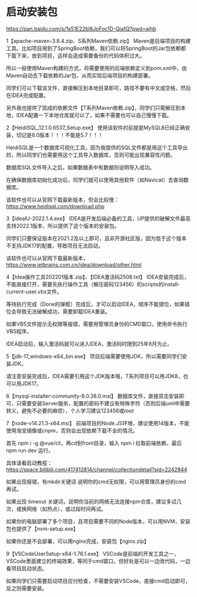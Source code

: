# 启动安装包

https://pan.baidu.com/s/1s51E22bl8JoFoc1D-Qja1Q?pwd=ajhb

1【apache-maven-3.8.4.zip、S系列Maven依赖.zip】
Maven是后端项目的构建工具。比如项目用到了SpringBoot依赖，我们可以将SpringBoot的Jar包依赖都下载下来，放到项目，这样会造成需要备份的代码体积过大。

所以一般使用Maven构建的方式，将需要使用的后端依赖定义到pom.xml中，由Maven自动去下载依赖的Jar包，从而实现后端项目的构建部署。

同学们可以下载该文件，直接解压到本地目录即可，路径不要有中文或空格，然后在IDEA完成配置。

另外我也提供了现成的依赖文件【T系列Maven依赖.zip】，同学们只需解压到本地，IDEA配置一下本地仓库就可以了，如果不需要也可以自己慢慢下载。

2【HeidiSQL_12.1.0.6537_Setup.exe】
使用该软件的前提是MySQL8已经正确安装，切记是8.0版本！！！不能是5.7！！！

HeidiSQL是一个数据库可视化工具，因为我提供的SQL文件都是用这个工具导出的，所以同学们也需要用这个工具导入数据库，否则可能出现兼容性问题。

数据库SQL文件导入之后，如果数据表中有数据则说明导入成功。

在确保数据库初始化成功后，同学们就可以使用其他软件（如Navicat）去查询数据库。

该软件也可以从官网下载最新版本，但会比较慢：https://www.heidisql.com/download.php

3【ideaIU-2022.1.4.exe】
IDEA是开发后端必备的工具，UP提供的破解文件最高支持2022.1版本，所以提供了这个版本的安装包。

同学们只要保证版本在2021.2及以上即可，且非开源社区版，因为低于这个版本不支持JDK17的配置，导致项目无法启动。

该软件也可以从官网下载最新版本，https://www.jetbrains.com.cn/idea/download/other.html

4【Idea操作工具202201版本.zip】、【IDEA激活码2508.txt】
IDEA安装完成后，不能直接打开，需要先执行操作工具（解压密码123456）的scripts的install-current-user.vbs文件。

等待执行完成（Done的弹框）完成后，才可以启动IDEA，顺序不能错位，如果错位会导致无法破解成功，需要卸载IDEA重装。

如果VBS文件提示无权限等报错，需要用管理员身份的CMD窗口，使用命令执行VBS程序。

IDEA启动后，输入激活码就可以进入IDEA，激活码时限到25年8月为止。

5【jdk-17_windows-x64_bin.exe】
项目后端需要使用JDK，所以需要同学们安装JDK。

请注意安装完成后，IDEA需要引用这个JDK版本哦，T系列项目可以用JDK8，也可以用JDK17。

6【mysql-installer-community-8.0.38.0.msi】
数据库文件，直接双击安装即可，只需要安装Server服务，配置的密码不建议有特殊字符（否则后端uml中需要转义，避免不必要的麻烦），个人学习建议123456或root


7【node-v14.21.3-x64.msi】
前端项目的Node.JS环境，建议使用14版本，不能使用淘宝镜像或cnpm，否则会出现依赖下载不全的情况。

首先 npm i -g @vue/cli，再cd到front目录，输入 npm i 拉取前端依赖，最后 npm run dev 运行。

具体请看启动教程：https://space.bilibili.com/417412814/channel/collectiondetail?sid=2242844

如果出现报错，有mkdir关键词  说明你的cmd无权限，可以用管理员身份的cmd再试。

如果出现 timeout 关键词，说明你当前的网络无法连接npm仓库，建议多试几次，或换网络（如热点），或过段时间再试。

如果你的电脑部署了多个项目，且项目需要不同的Node版本，可以用NVM，安装包也提供了【nvm-setup.exe】

如果你还是不会部署，可以用nginx完成，安装包【nginx.zip】

9【VSCodeUserSetup-x64-1.76.1.exe】
VSCode是前端的开发工具之一，VSCode里面建立的终端效果，等同于cmd窗口，但好处是可以一边改代码，一边看项目启动状态。

如果同学们只需要启动项目应付检查，不需要安装VSCode，直接cmd启动即可，反之则需要安装。
